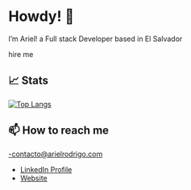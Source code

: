 
# Howdy! 👋
 I’m Ariel! a Full stack Developer based in El Salvador 

hire me

## 📈 Stats


[![Top Langs](https://github-readme-stats.vercel.app/api/top-langs/?username=arielrodrigor&layout=compact&theme=radical)](https://github.com/[arielrodrigor]/)



## 📫 How to reach me

-contacto@arielrodrigo.com
- [LinkedIn Profile](https://www.linkedin.com/in/arielrodrigo/)
- [Website](https://www.arielrodrigo.com)
